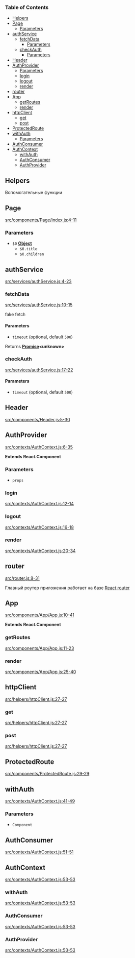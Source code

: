 <!-- Generated by documentation.js. Update this documentation by updating the source code. -->

### Table of Contents

-   [Helpers][1]
-   [Page][2]
    -   [Parameters][3]
-   [authService][4]
    -   [fetchData][5]
        -   [Parameters][6]
    -   [checkAuth][7]
        -   [Parameters][8]
-   [Header][9]
-   [AuthProvider][10]
    -   [Parameters][11]
    -   [login][12]
    -   [logout][13]
    -   [render][14]
-   [router][15]
-   [App][16]
    -   [getRoutes][17]
    -   [render][18]
-   [httpClient][19]
    -   [get][20]
    -   [post][21]
-   [ProtectedRoute][22]
-   [withAuth][23]
    -   [Parameters][24]
-   [AuthConsumer][25]
-   [AuthContext][26]
    -   [withAuth][27]
    -   [AuthConsumer][28]
    -   [AuthProvider][29]

## Helpers

Вспомогательные функции


## Page

[src/components/Page/index.js:4-11][30]

### Parameters

-   `$0` **[Object][31]** 
    -   `$0.title`  
    -   `$0.children`  

## authService

[src/services/authService.js:4-23][32]

### fetchData

[src/services/authService.js:10-15][33]

fake fetch

#### Parameters

-   `timeout`   (optional, default `500`)

Returns **[Promise][34]&lt;unknown>** 

### checkAuth

[src/services/authService.js:17-22][35]

#### Parameters

-   `timeout`   (optional, default `500`)

## Header

[src/components/Header.js:5-30][36]

## AuthProvider

[src/contexts/AuthContext.js:6-35][37]

**Extends React.Component**

### Parameters

-   `props`  

### login

[src/contexts/AuthContext.js:12-14][38]

### logout

[src/contexts/AuthContext.js:16-18][39]

### render

[src/contexts/AuthContext.js:20-34][40]

## router

[src/router.js:8-31][41]

Главный роутер приложения
работает на базе [React router][42]

## App

[src/components/App/App.js:10-41][43]

**Extends React.Component**

### getRoutes

[src/components/App/App.js:11-23][44]

### render

[src/components/App/App.js:25-40][45]

## httpClient

[src/helpers/httpClient.js:27-27][46]

### get

[src/helpers/httpClient.js:27-27][46]

### post

[src/helpers/httpClient.js:27-27][46]

## ProtectedRoute

[src/components/ProtectedRoute.js:29-29][47]

## withAuth

[src/contexts/AuthContext.js:41-49][48]

### Parameters

-   `Component`  

## AuthConsumer

[src/contexts/AuthContext.js:51-51][49]

## AuthContext

[src/contexts/AuthContext.js:53-53][50]

### withAuth

[src/contexts/AuthContext.js:53-53][50]

### AuthConsumer

[src/contexts/AuthContext.js:53-53][50]

### AuthProvider

[src/contexts/AuthContext.js:53-53][50]

[1]: #helpers

[2]: #page

[3]: #parameters

[4]: #authservice

[5]: #fetchdata

[6]: #parameters-1

[7]: #checkauth

[8]: #parameters-2

[9]: #header

[10]: #authprovider

[11]: #parameters-3

[12]: #login

[13]: #logout

[14]: #render

[15]: #router

[16]: #app

[17]: #getroutes

[18]: #render-1

[19]: #httpclient

[20]: #get

[21]: #post

[22]: #protectedroute

[23]: #withauth

[24]: #parameters-4

[25]: #authconsumer

[26]: #authcontext

[27]: #withauth-1

[28]: #authconsumer-1

[29]: #authprovider-1

[30]: https://github.com/pohodnik58/pohodnik/blob/93507b42d1d17356ae1dc500a94bc29a3b3fd5bd/src/components/Page/index.js#L4-L11 "Source code on GitHub"

[31]: https://developer.mozilla.org/docs/Web/JavaScript/Reference/Global_Objects/Object

[32]: https://github.com/pohodnik58/pohodnik/blob/93507b42d1d17356ae1dc500a94bc29a3b3fd5bd/src/services/authService.js#L4-L23 "Source code on GitHub"

[33]: https://github.com/pohodnik58/pohodnik/blob/93507b42d1d17356ae1dc500a94bc29a3b3fd5bd/src/services/authService.js#L10-L15 "Source code on GitHub"

[34]: https://developer.mozilla.org/docs/Web/JavaScript/Reference/Global_Objects/Promise

[35]: https://github.com/pohodnik58/pohodnik/blob/93507b42d1d17356ae1dc500a94bc29a3b3fd5bd/src/services/authService.js#L17-L22 "Source code on GitHub"

[36]: https://github.com/pohodnik58/pohodnik/blob/93507b42d1d17356ae1dc500a94bc29a3b3fd5bd/src/components/Header.js#L5-L30 "Source code on GitHub"

[37]: https://github.com/pohodnik58/pohodnik/blob/93507b42d1d17356ae1dc500a94bc29a3b3fd5bd/src/contexts/AuthContext.js#L6-L35 "Source code on GitHub"

[38]: https://github.com/pohodnik58/pohodnik/blob/93507b42d1d17356ae1dc500a94bc29a3b3fd5bd/src/contexts/AuthContext.js#L12-L14 "Source code on GitHub"

[39]: https://github.com/pohodnik58/pohodnik/blob/93507b42d1d17356ae1dc500a94bc29a3b3fd5bd/src/contexts/AuthContext.js#L16-L18 "Source code on GitHub"

[40]: https://github.com/pohodnik58/pohodnik/blob/93507b42d1d17356ae1dc500a94bc29a3b3fd5bd/src/contexts/AuthContext.js#L20-L34 "Source code on GitHub"

[41]: https://github.com/pohodnik58/pohodnik/blob/93507b42d1d17356ae1dc500a94bc29a3b3fd5bd/src/router.js#L8-L31 "Source code on GitHub"

[42]: https://reacttraining.com/react-router/web/guides/quick-start

[43]: https://github.com/pohodnik58/pohodnik/blob/93507b42d1d17356ae1dc500a94bc29a3b3fd5bd/src/components/App/App.js#L10-L41 "Source code on GitHub"

[44]: https://github.com/pohodnik58/pohodnik/blob/93507b42d1d17356ae1dc500a94bc29a3b3fd5bd/src/components/App/App.js#L11-L23 "Source code on GitHub"

[45]: https://github.com/pohodnik58/pohodnik/blob/93507b42d1d17356ae1dc500a94bc29a3b3fd5bd/src/components/App/App.js#L25-L40 "Source code on GitHub"

[46]: https://github.com/pohodnik58/pohodnik/blob/93507b42d1d17356ae1dc500a94bc29a3b3fd5bd/src/helpers/httpClient.js#L27-L27 "Source code on GitHub"

[47]: https://github.com/pohodnik58/pohodnik/blob/93507b42d1d17356ae1dc500a94bc29a3b3fd5bd/src/components/ProtectedRoute.js#L29-L29 "Source code on GitHub"

[48]: https://github.com/pohodnik58/pohodnik/blob/93507b42d1d17356ae1dc500a94bc29a3b3fd5bd/src/contexts/AuthContext.js#L41-L49 "Source code on GitHub"

[49]: https://github.com/pohodnik58/pohodnik/blob/93507b42d1d17356ae1dc500a94bc29a3b3fd5bd/src/contexts/AuthContext.js#L51-L51 "Source code on GitHub"

[50]: https://github.com/pohodnik58/pohodnik/blob/93507b42d1d17356ae1dc500a94bc29a3b3fd5bd/src/contexts/AuthContext.js#L53-L53 "Source code on GitHub"
